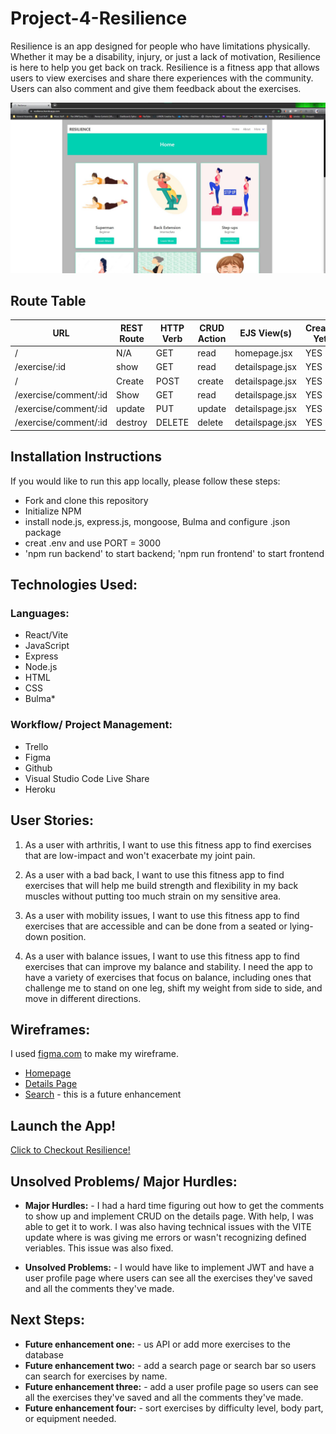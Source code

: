 
# Project-4-Resilience
Resilience is an app designed for people who have limitations physically.  Whether it may be a disability, injury, or just a lack of motivation, Resilience is here to help you get back on track.  Resilience is a fitness app that allows users to view exercises and share there experiences with the community.  Users can also comment and give them feedback about the exercises. 

![front page](frontend/src/assets/homepage.jpg)


## Route Table


|       **URL**           | **REST Route** | **HTTP Verb** | **CRUD Action** |   **EJS View(s)**         | **Created Yet?**  |
| ---------------         | -------------- | ------------- | --------------- | ------------------------  | ----------------- |
| /                       | N/A            | GET           | read            | homepage.jsx              | YES               |
| /exercise/:id           | show           | GET           | read            | detailspage.jsx           | YES               |
| /                       | Create         | POST          | create          | detailspage.jsx           | YES               |
| /exercise/comment/:id   | Show           | GET           | read            | detailspage.jsx           | YES               |
| /exercise/comment/:id   | update         | PUT           | update          | detailspage.jsx           | YES               |
| /exercise/comment/:id   | destroy	       | DELETE	       | delete		       | detailspage.jsx           | YES               |


## Installation Instructions
If you would like to run this app locally, please follow these steps:
- Fork and clone this repository
- Initialize NPM
- install node.js, express.js, mongoose, Bulma and configure .json package
- creat .env and use PORT = 3000
- 'npm run backend' to start backend; 'npm run frontend' to start frontend


## Technologies Used:
### Languages: 
- React/Vite
- JavaScript
- Express
- Node.js
- HTML
- CSS
- Bulma*


### Workflow/ Project Management:
- Trello
- Figma
- Github
- Visual Studio Code Live Share
- Heroku


## User Stories:
1. As a user with arthritis, I want to use this fitness app to find exercises that are low-impact and won't exacerbate my joint pain.

2. As a user with a bad back, I want to use this fitness app to find exercises that will help me build strength and flexibility in my back muscles without putting too much strain on my sensitive  area.

3. As a user with mobility issues, I want to use this fitness app to find exercises that are accessible and can be done from a seated or lying-down position.

4. As a user with balance issues, I want to use this fitness app to find exercises that can improve my balance and stability. I need the app to have a variety of exercises that focus on balance, including ones that challenge me to stand on one leg, shift my weight from side to side, and move in different directions. 


## Wireframes:
I used [figma.com](https://www.figma.com/file/7wBGaHA0XFB88nwxCfr6TY/project-4?node-id=0%3A1&t=PPAq1DrSF3dJu7bN-1) to make my wireframe.

- [Homepage](frontend/src/assets/wireframe/wireframe-home.jpg)
- [Details Page](frontend/src/assets/wireframe/wireframe-details.jpg)
- [Search](frontend/src/assets/wireframe/wireframe-search.jpg) - this is a future enhancement 


## Launch the App!
[Click to Checkout Resilience!](https://resilience.herokuapp.com)


## Unsolved Problems/ Major Hurdles:
- **Major Hurdles:** - I had a hard time figuring out how to get the comments to show up and implement CRUD on the details page.  With help, I was able to get it to work.  I was also having technical issues with the VITE update where is was giving me errors or wasn't recognizing defined veriables.  This issue was also fixed.

- **Unsolved Problems:** - I would have like to implement JWT and have a user profile page where users can see all the exercises they've saved and all the comments they've made.


## Next Steps:
- **Future enhancement one:** - us API or add more exercises to the database
- **Future enhancement two:** - add a search page or search bar so users can search for exercises by name.
- **Future enhancement three:** - add a user profile page so users can see all the exercises they've saved and all the comments they've made.
- **Future enhancement four:** - sort exercises by difficulty level, body part, or equipment needed.




